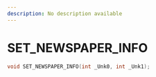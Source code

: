 ```yaml
---
description: No description available 
---
```


# SET_NEWSPAPER_INFO

```cpp
void SET_NEWSPAPER_INFO(int _Unk0, int _Unk1);
```